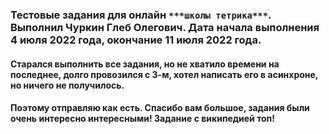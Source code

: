 ### Тестовые задания для онлайн `***школы тетрика***`. Выполнил Чуркин Глеб Олегович. Дата начала выполнения 4 июля 2022 года, окончание 11 июля 2022 года. 
#### Старался выполнить все задания, но не хватило времени на последнее, долго провозился с 3-м, хотел написать его в асинхроне, но ничего не получилось.
#### Поэтому отправляю как есть. Спасибо вам большое, задания были очень интересно интересными! Задание с википедией топ!

